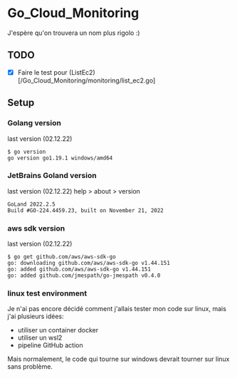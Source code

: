 # Go_Cloud_Monitoring
J'espère qu'on trouvera un nom plus rigolo :)

## TODO
- [x] Faire le test pour (ListEc2)[/Go_Cloud_Monitoring/monitoring/list_ec2.go]

## Setup

### Golang version
last version (02.12.22)
```shell
$ go version
go version go1.19.1 windows/amd64
```
### JetBrains Goland version
last version (02.12.22)
help > about > version
```
GoLand 2022.2.5
Build #GO-224.4459.23, built on November 21, 2022
```
### aws sdk version
last version (02.12.22)
```shell
$ go get github.com/aws/aws-sdk-go
go: downloading github.com/aws/aws-sdk-go v1.44.151
go: added github.com/aws/aws-sdk-go v1.44.151
go: added github.com/jmespath/go-jmespath v0.4.0
```
### linux test environment
Je n'ai pas encore décidé comment j'allais tester mon code sur linux, mais j'ai plusieurs idées:
- utiliser un container docker
- utiliser un wsl2
- pipeline GitHub action

Mais normalement, le code qui tourne sur windows devrait tourner sur linux sans problème.

